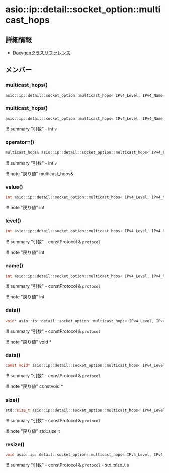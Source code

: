 # asio::ip::detail::socket_option::multicast_hops



## 詳細情報

- [Doxygenクラスリファレンス](https://lang-ship.com/reference/ESP32/latest/classasio_1_1ip_1_1detail_1_1socket__option_1_1multicast__hops.html)

## メンバー





### multicast_hops()



```c
asio::ip::detail::socket_option::multicast_hops< IPv4_Level, IPv4_Name, IPv6_Level, IPv6_Name >::multicast_hops()
```



### multicast_hops()



```c
asio::ip::detail::socket_option::multicast_hops< IPv4_Level, IPv4_Name, IPv6_Level, IPv6_Name >::multicast_hops(int v)
```

!!! summary "引数"
	- int `v` 



### operator=()



```c
multicast_hops& asio::ip::detail::socket_option::multicast_hops< IPv4_Level, IPv4_Name, IPv6_Level, IPv6_Name >::operator=(int v)
```

!!! summary "引数"
	- int `v` 

!!! note "戻り値"
	multicast_hops&



### value()



```c
int asio::ip::detail::socket_option::multicast_hops< IPv4_Level, IPv4_Name, IPv6_Level, IPv6_Name >::value() const
```

!!! note "戻り値"
	int



### level()



```c
int asio::ip::detail::socket_option::multicast_hops< IPv4_Level, IPv4_Name, IPv6_Level, IPv6_Name >::level(const Protocol &protocol) const
```

!!! summary "引数"
	- constProtocol & `protocol` 

!!! note "戻り値"
	int



### name()



```c
int asio::ip::detail::socket_option::multicast_hops< IPv4_Level, IPv4_Name, IPv6_Level, IPv6_Name >::name(const Protocol &protocol) const
```

!!! summary "引数"
	- constProtocol & `protocol` 

!!! note "戻り値"
	int



### data()



```c
void* asio::ip::detail::socket_option::multicast_hops< IPv4_Level, IPv4_Name, IPv6_Level, IPv6_Name >::data(const Protocol &protocol)
```

!!! summary "引数"
	- constProtocol & `protocol` 

!!! note "戻り値"
	void *



### data()



```c
const void* asio::ip::detail::socket_option::multicast_hops< IPv4_Level, IPv4_Name, IPv6_Level, IPv6_Name >::data(const Protocol &protocol) const
```

!!! summary "引数"
	- constProtocol & `protocol` 

!!! note "戻り値"
	constvoid *



### size()



```c
std::size_t asio::ip::detail::socket_option::multicast_hops< IPv4_Level, IPv4_Name, IPv6_Level, IPv6_Name >::size(const Protocol &protocol) const
```

!!! summary "引数"
	- constProtocol & `protocol` 

!!! note "戻り値"
	std::size_t



### resize()



```c
void asio::ip::detail::socket_option::multicast_hops< IPv4_Level, IPv4_Name, IPv6_Level, IPv6_Name >::resize(const Protocol &protocol, std::size_t s)
```

!!! summary "引数"
	- constProtocol & `protocol` 
	- std::size_t `s` 



